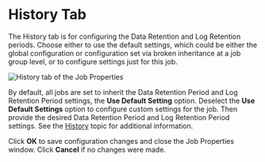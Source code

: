 # History Tab

The History tab is for configuring the Data Retention and Log Retention periods. Choose either to
use the default settings, which could be either the global configuration or configuration set via
broken inheritance at a job group level, or to configure settings just for this job.

![History tab of the Job Properties](/img/product_docs/threatprevention/threatprevention/admin/policies/history.webp)

By default, all jobs are set to inherit the Data Retention Period and Log Retention Period settings,
the **Use Default Setting** option. Deselect the **Use Default Settings** option to configure custom
settings for the job. Then provide the desired Data Retention Period and Log Retention Period
settings. See the [History](/docs/accessanalyzer/12.0/admin/settings/history.md) topic for additional information.

Click **OK** to save configuration changes and close the Job Properties window. Click **Cancel** if
no changes were made.
